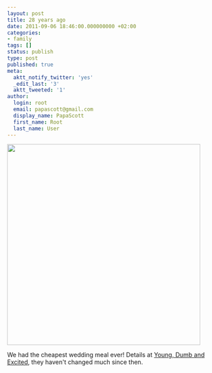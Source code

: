 ```yaml
---
layout: post
title: 28 years ago
date: 2011-09-06 18:46:00.000000000 +02:00
categories:
- family
tags: []
status: publish
type: post
published: true
meta:
  aktt_notify_twitter: 'yes'
  _edit_last: '3'
  aktt_tweeted: '1'
author:
  login: root
  email: papascott@gmail.com
  display_name: PapaScott
  first_name: Root
  last_name: User
---
```

<p><a href="http://www.papascott.de/wordpress/wp-content/uploads/2011/09/060983.jpg"><img src="http://www.papascott.de/wordpress/wp-content/uploads/2011/09/060983.jpg" alt="" title="060983" width="450" height="468" class="alignnone size-full wp-image-4664" /></a></p>
<p>We had the cheapest wedding meal ever! Details at <a href="http://www.papascott.de/archives/2002/09/09/young-dumb-and-excited/">Young, Dumb and Excited</a>, they haven't changed much since then.</p>
